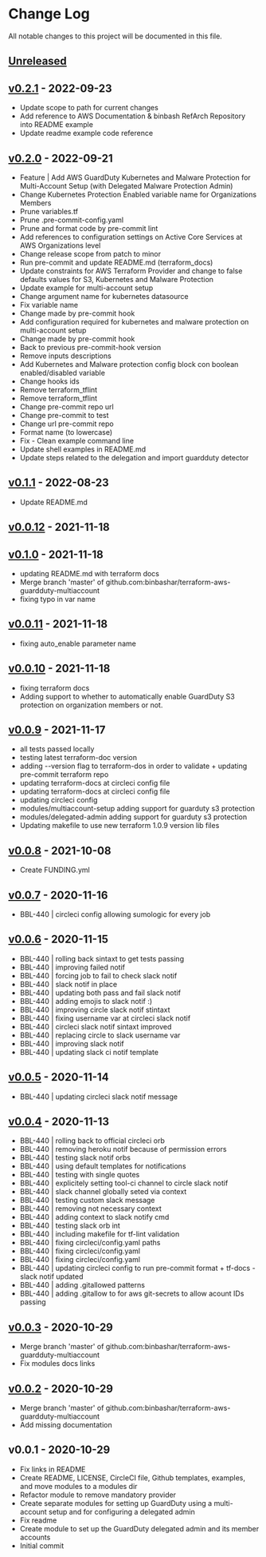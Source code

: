 # Change Log

All notable changes to this project will be documented in this file.

<a name="unreleased"></a>
## [Unreleased]



<a name="v0.2.1"></a>
## [v0.2.1] - 2022-09-23

- Update scope to path for current changes
- Add reference to AWS Documentation & binbash RefArch Repository into README example
- Update readme example code reference


<a name="v0.2.0"></a>
## [v0.2.0] - 2022-09-21

- Feature | Add AWS GuardDuty Kubernetes and Malware Protection for Multi-Account Setup (with Delegated Malware Protection Admin)
- Change Kubernetes Protection Enabled variable name for Organizations Members
- Prune variables.tf
- Prune .pre-commit-config.yaml
- Prune and format code by pre-commit lint
- Add references to configuration settings on Active Core Services at AWS Organizations level
- Change release scope from patch to minor
- Run pre-commit and update README.md (terraform_docs)
- Update constraints for AWS Terraform Provider and change to false defaults values for S3, Kubernetes and Malware Protection
- Update example for multi-account setup
- Change argument name for kubernetes datasource
- Fix variable name
- Change made by pre-commit hook
- Add configuration required for kubernetes and malware protection on multi-account setup
- Change made by pre-commit hook
- Back to previous pre-commit-hook version
- Remove inputs descriptions
- Add Kubernetes and Malware protection config block con boolean enabled/disabled variable
- Change hooks ids
- Remove terraform_tflint
- Remove terraform_tflint
- Change pre-commit repo url
- Change pre-commit to test
- Change url pre-commit repo
- Format name (to lowercase)
- Fix - Clean example command line
- Update shell examples in README.md
- Update steps related to the delegation and import guardduty detector


<a name="v0.1.1"></a>
## [v0.1.1] - 2022-08-23

- Update README.md


<a name="v0.0.12"></a>
## [v0.0.12] - 2021-11-18



<a name="v0.1.0"></a>
## [v0.1.0] - 2021-11-18

- updating README.md with terraform docs
- Merge branch 'master' of github.com:binbashar/terraform-aws-guardduty-multiaccount
- fixing typo in var name


<a name="v0.0.11"></a>
## [v0.0.11] - 2021-11-18

- fixing auto_enable parameter name


<a name="v0.0.10"></a>
## [v0.0.10] - 2021-11-18

- fixing terraform docs
- Adding support to whether to automatically enable GuardDuty S3 protection on organization members or not.


<a name="v0.0.9"></a>
## [v0.0.9] - 2021-11-17

- all tests passed locally
- testing latest terraform-doc version
- adding --version flag to terraform-dos in order to validate + updating pre-commit terraform repo
- updating terraform-docs at circleci config file
- updating terraform-docs at circleci config file
- updating circleci config
- modules/multiaccount-setup adding support for guarduty s3 protection
- modules/delegated-admin adding support for guarduty s3 protection
- Updating makefile to use new terraform 1.0.9 version lib files


<a name="v0.0.8"></a>
## [v0.0.8] - 2021-10-08

- Create FUNDING.yml


<a name="v0.0.7"></a>
## [v0.0.7] - 2020-11-16

- BBL-440 | circleci config allowing sumologic for every job


<a name="v0.0.6"></a>
## [v0.0.6] - 2020-11-15

- BBL-440 | rolling back sintaxt to get tests passing
- BBL-440 | improving failed notif
- BBL-440 | forcing job to fail to check slack notif
- BBL-440 | slack notif in place
- BBL-440 | updating both pass and fail slack notif
- BBL-440 | adding emojis to slack notif :)
- BBL-440 | improving circle slack notif stintaxt
- BBL-440 | fixing username var at circleci slack notif
- BBL-440 | circleci slack notif sintaxt improved
- BBL-440 | replacing circle to slack username var
- BBL-440 | improving slack notif
- BBL-440 | updating slack ci notif template


<a name="v0.0.5"></a>
## [v0.0.5] - 2020-11-14

- BBL-440 | updating circleci slack notif message


<a name="v0.0.4"></a>
## [v0.0.4] - 2020-11-13

- BBL-440 | rolling back to official circleci orb
- BBL-440 | removing heroku notif because of permission errors
- BBL-440 | testing slack notif orbs
- BBL-440 | using default templates for notifications
- BBL-440 | testing with single quotes
- BBL-440 | explicitely setting tool-ci channel to circle slack notif
- BBL-440 | slack channel globally seted via context
- BBL-440 | testing custom slack message
- BBL-440 | removing not necessary context
- BBL-440 | adding context to slack notify cmd
- BBL-440 | testing slack orb int
- BBL-440 | including makefile for tf-lint validation
- BBL-440 | fixing circleci/config.yaml paths
- BBL-440 | fixing circleci/config.yaml
- BBL-440 | fixing circleci/config.yaml
- BBL-440 | updating circleci config to run pre-commit format + tf-docs - slack notif updated
- BBL-440 | adding .gitallowed patterns
- BBL-440 | adding .gitallow to for aws git-secrets to allow acount IDs passing


<a name="v0.0.3"></a>
## [v0.0.3] - 2020-10-29

- Merge branch 'master' of github.com:binbashar/terraform-aws-guardduty-multiaccount
- Fix modules docs links


<a name="v0.0.2"></a>
## [v0.0.2] - 2020-10-29

- Merge branch 'master' of github.com:binbashar/terraform-aws-guardduty-multiaccount
- Add missing documentation


<a name="v0.0.1"></a>
## v0.0.1 - 2020-10-29

- Fix links in README
- Create README, LICENSE, CircleCI file, Github templates, examples, and move modules to a modules dir
- Refactor module to remove mandatory provider
- Create separate modules for setting up GuardDuty using a multi-account setup and for configuring a delegated admin
- Fix readme
- Create module to set up the GuardDuty delegated admin and its member accounts
- Initial commit


[Unreleased]: https://github.com/binbashar/terraform-aws-guardduty-multiaccount/compare/v0.2.1...HEAD
[v0.2.1]: https://github.com/binbashar/terraform-aws-guardduty-multiaccount/compare/v0.2.0...v0.2.1
[v0.2.0]: https://github.com/binbashar/terraform-aws-guardduty-multiaccount/compare/v0.1.1...v0.2.0
[v0.1.1]: https://github.com/binbashar/terraform-aws-guardduty-multiaccount/compare/v0.0.12...v0.1.1
[v0.0.12]: https://github.com/binbashar/terraform-aws-guardduty-multiaccount/compare/v0.1.0...v0.0.12
[v0.1.0]: https://github.com/binbashar/terraform-aws-guardduty-multiaccount/compare/v0.0.11...v0.1.0
[v0.0.11]: https://github.com/binbashar/terraform-aws-guardduty-multiaccount/compare/v0.0.10...v0.0.11
[v0.0.10]: https://github.com/binbashar/terraform-aws-guardduty-multiaccount/compare/v0.0.9...v0.0.10
[v0.0.9]: https://github.com/binbashar/terraform-aws-guardduty-multiaccount/compare/v0.0.8...v0.0.9
[v0.0.8]: https://github.com/binbashar/terraform-aws-guardduty-multiaccount/compare/v0.0.7...v0.0.8
[v0.0.7]: https://github.com/binbashar/terraform-aws-guardduty-multiaccount/compare/v0.0.6...v0.0.7
[v0.0.6]: https://github.com/binbashar/terraform-aws-guardduty-multiaccount/compare/v0.0.5...v0.0.6
[v0.0.5]: https://github.com/binbashar/terraform-aws-guardduty-multiaccount/compare/v0.0.4...v0.0.5
[v0.0.4]: https://github.com/binbashar/terraform-aws-guardduty-multiaccount/compare/v0.0.3...v0.0.4
[v0.0.3]: https://github.com/binbashar/terraform-aws-guardduty-multiaccount/compare/v0.0.2...v0.0.3
[v0.0.2]: https://github.com/binbashar/terraform-aws-guardduty-multiaccount/compare/v0.0.1...v0.0.2
